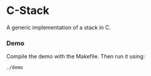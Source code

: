 # C-Stack
A generic implementation of a stack in C.

### Demo

Compile the demo with the Makefile. Then run it using:

`./demo`